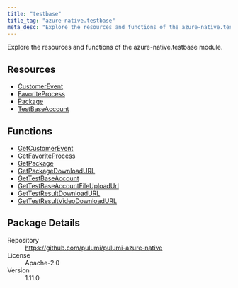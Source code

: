 ```yaml
---
title: "testbase"
title_tag: "azure-native.testbase"
meta_desc: "Explore the resources and functions of the azure-native.testbase module."
---
```


<!-- WARNING: this file was generated by Pulumi Docs Generator. -->
<!-- Do not edit by hand unless you're certain you know what you are doing! -->

Explore the resources and functions of the azure-native.testbase module.

<h2 id="resources">Resources</h2>
<ul class="api">
    <li><a href="customerevent" title="CustomerEvent"><span class="symbol resource"></span>CustomerEvent</a></li>
    <li><a href="favoriteprocess" title="FavoriteProcess"><span class="symbol resource"></span>FavoriteProcess</a></li>
    <li><a href="package" title="Package"><span class="symbol resource"></span>Package</a></li>
    <li><a href="testbaseaccount" title="TestBaseAccount"><span class="symbol resource"></span>TestBaseAccount</a></li>
</ul>

<h2 id="functions">Functions</h2>
<ul class="api">
    <li><a href="getcustomerevent" title="GetCustomerEvent"><span class="symbol function"></span>GetCustomerEvent</a></li>
    <li><a href="getfavoriteprocess" title="GetFavoriteProcess"><span class="symbol function"></span>GetFavoriteProcess</a></li>
    <li><a href="getpackage" title="GetPackage"><span class="symbol function"></span>GetPackage</a></li>
    <li><a href="getpackagedownloadurl" title="GetPackageDownloadURL"><span class="symbol function"></span>GetPackageDownloadURL</a></li>
    <li><a href="gettestbaseaccount" title="GetTestBaseAccount"><span class="symbol function"></span>GetTestBaseAccount</a></li>
    <li><a href="gettestbaseaccountfileuploadurl" title="GetTestBaseAccountFileUploadUrl"><span class="symbol function"></span>GetTestBaseAccountFileUploadUrl</a></li>
    <li><a href="gettestresultdownloadurl" title="GetTestResultDownloadURL"><span class="symbol function"></span>GetTestResultDownloadURL</a></li>
    <li><a href="gettestresultvideodownloadurl" title="GetTestResultVideoDownloadURL"><span class="symbol function"></span>GetTestResultVideoDownloadURL</a></li>
</ul>

<h2 id="package-details">Package Details</h2>
<dl class="package-details">
	<dt>Repository</dt>
	<dd><a href="https://github.com/pulumi/pulumi-azure-native">https://github.com/pulumi/pulumi-azure-native</a></dd>
	<dt>License</dt>
	<dd>Apache-2.0</dd>
	<dt>Version</dt>
	<dd>1.11.0</dd>
</dl>

